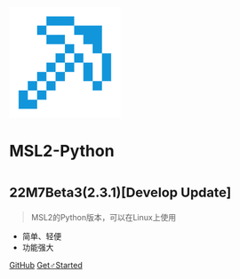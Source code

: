 ![logo](logo.png)

# MSL2-Python 
# <small>22M7Beta3(2.3.1)[Develop Update]</small>

> MSL2的Python版本，可以在Linux上使用

- 简单、轻便
- 功能强大

[GitHub](https://github.com/NTFS2020/MSL2-Python)
[Get♂Started](README)
